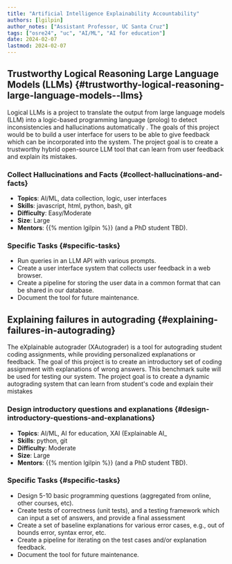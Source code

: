 ```yaml
---
title: "Artificial Intelligence Explainability Accountability"
authors: [lgilpin]
author_notes: ["Assistant Professor, UC Santa Cruz"]
tags: ["osre24", "uc", "AI/ML", "AI for education"]
date: 2024-02-07
lastmod: 2024-02-07
---
```


## Trustworthy Logical Reasoning Large Language Models (LLMs) {#trustworthy-logical-reasoning-large-language-models--llms}
 
Logical LLMs is a project to translate the output from large language models (LLM) into a logic-based programming language (prolog) to detect inconsistencies and hallucinations automatically .  The goals of this project would be to build a user interface for users to be able to give feedback which can be incorporated into the system.  The project goal is to create a trustworthy hybrid open-source LLM tool that can learn from user feedback and explain its mistakes.
 
 
### Collect Hallucinations and Facts {#collect-hallucinations-and-facts}
 
-   **Topics**: AI/ML, data collection, logic, user interfaces
-   **Skills**: javascript, html, python, bash, git
-   **Difficulty**: Easy/Moderate
-   **Size**: Large
-   **Mentors**: {{% mention lgilpin %}} (and a PhD student TBD).
 
 
### Specific Tasks {#specific-tasks}
 
-   Run queries in an LLM API with various prompts.
-   Create a user interface system that collects user feedback in a web
	browser.
-   Create a pipeline for storing the user data in a common format that
	can be shared in our database.
-   Document the tool for future maintenance.
 
 
## Explaining failures in autograding {#explaining-failures-in-autograding}
 
The eXplainable autograder (XAutograder) is a tool for autograding student coding assignments, while providing personalized explanations or feedback.  The goal of this project is to create an introductory set of coding assignment with explanations of wrong answers.  This benchmark suite will be used for testing our system.  The project goal is to create a dynamic autograding system that can learn from student's code and explain their mistakes
 
 
### Design introductory questions and explanations {#design-introductory-questions-and-explanations}
 
-   **Topics**: AI/ML, AI for education, XAI (Explainable AI\_
-   **Skills**: python, git
-   **Difficulty**: Moderate
-   **Size**: Large
-   **Mentors**: {{% mention lgilpin %}} (and a PhD student TBD).
 
 
### Specific Tasks {#specific-tasks}
 
-   Design 5-10 basic programming questions (aggregated from online,
	other courses, etc).
-   Create tests of correctness (unit tests), and a testing framework
	which can input a set of answers, and provide a final assessment
-   Create a set of baseline explanations for various error cases, e.g.,
	out of bounds error, syntax error, etc.
-   Create a pipeline for iterating on the test cases and/or explanation
	feedback.
-   Document the tool for future maintenance.


